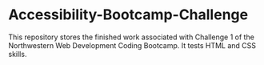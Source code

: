 # Accessibility-Bootcamp-Challenge
This repository stores the finished work associated with Challenge 1 of the Northwestern Web Development Coding Bootcamp. It tests HTML and CSS skills.
